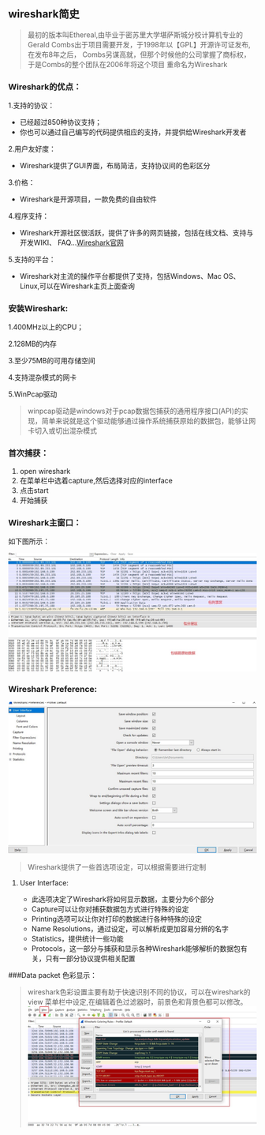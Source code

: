 ## wireshark简史
>最初的版本叫Ethereal,由毕业于密苏里大学堪萨斯城分校计算机专业的
>Gerald Combs出于项目需要开发，于1998年以【GPL】开源许可证发布,在发布8年之后，
>Combs另谋高就，但那个时候他的公司掌握了商标权，于是Combs的整个团队在2006年将这个项目
>重命名为Wireshark

### Wireshark的优点：

1.支持的协议：

   - 已经超过850种协议支持；
   - 你也可以通过自己编写的代码提供相应的支持，并提供给Wireshark开发者

2.用户友好度：

   - Wireshark提供了GUI界面，布局简洁，支持协议间的色彩区分

3.价格：

   - Wireshark是开源项目，一款免费的自由软件

4.程序支持：

   - Wireshark开源社区很活跃，提供了许多的网页链接，包括在线文档、支持与开发WIKI、
FAQ...[Wireshark官网](https://www.wireshark.org/)

5.支持的平台：

   - Wireshark对主流的操作平台都提供了支持，包括Windows、Mac OS、Linux,可以在Wireshark主页上面查询

### 安装Wireshark:

   1.400MHz以上的CPU；

   2.128MB的内存

   3.至少75MB的可用存储空间

   4.支持混杂模式的网卡

   5.WinPcap驱动

   >winpcap驱动是windows对于pcap数据包捕获的通用程序接口(API)的实现，简单来说就是这个驱动能够通过操作系统捕获原始的数据包，能够让网卡切入或切出混杂模式
   

### 首次捕获：

   1. open wireshark
   2. 在菜单栏中选着capture,然后选择对应的interface
   3. 点击start
   4. 开始捕获


### Wireshark主窗口：

   如下图所示： 
 
   ![](./image/01day/01day_01.jpg)

### Wireshark Preference:

   ![](./image/01day/01day_02.jpg)

   >Wireshark提供了一些首选项设定，可以根据需要进行定制

   1. User Interface:
   
      - 此选项决定了Wireshark将如何显示数据，主要分为6个部分
      - Capture可以让你对捕获数据包方式进行特殊的设定
      - Printing选项可以让你对打印的数据进行各种特殊的设定
      - Name Resolutions，通过设定，可以解析成更加容易分辨的名字
      - Statistics，提供统计一些功能
      - Protocols，这一部分与捕获和显示各种Wireshark能够解析的数据包有关，只有一部分协议提供相关配置
   
###Data packet 色彩显示：
   > wireshark色彩设置主要有助于快速识别不同的协议，可以在wireshark的view 菜单栏中设定,在编辑着色过滤器时，前景色和背景色都可以修改。
   ![](./image/01day/01day_03.jpg)
